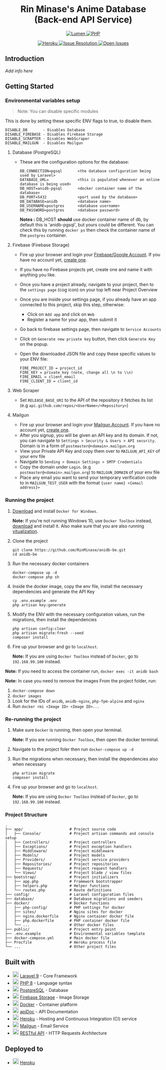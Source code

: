 <h1 align="center"> Rin Minase's Anime Database<br>(Back-end API Service) </h1>

<p align="center">
    <a href="https://lumen.laravel.com/">
        <img alt="Lumen" src="https://img.shields.io/badge/lumen-%5E7.0-red.svg?logo=lumen&logoColor=white&style=for-the-badge">
    </a>
    <a href="https://php.net/">
        <img alt="PHP" src="https://img.shields.io/badge/php-7.3-blue.svg?logo=php&logoColor=white&style=for-the-badge">
    </a>
</p>
<p align="center">
    <a href="">
        <img alt="Heroku" src="https://rin-heroku-badge.herokuapp.com/?app=rin-anidb&svg=1&root=deploy-status">
    </a>
    <a href="http://isitmaintained.com/project/RinMinase/anidb-be">
        <img alt="Issue Resolution" src="http://isitmaintained.com/badge/resolution/RinMinase/anidb-be.svg">
    </a>
    <a href="http://isitmaintained.com/project/RinMinase/anidb-be">
        <img alt="Open Issues" src="http://isitmaintained.com/badge/open/RinMinase/anidb-be.svg">
    </a>
</p>

## Introduction
_Add info here_

## Getting Started

### Environmental variables setup

> Note: You can disable specific modules

This is done by setting these specific ENV flags to true, to disable them.

```
DISABLE_DB       - Disables Database
DISABLE_FIREBASE - Disables Firebase Storage
DISABLE_SCRAPTER - Disables WebScraper
DISABLE_MAILGUN  - Disables Mailgun
```

1. Database (PostgreSQL)
    - These are the configuration options for the database:

        ```
        DB_CONNECTION=pgsql       <the database configuration being used by Laravel>
        DATABASE_URL=             <this is populated whenever an online database is being used>
        DB_HOST=anidb-pgsql       <docker container name of the database>
        DB_PORT=5432              <port used by the database>
        DB_DATABASE=anidb         <database name>
        DB_USERNAME=postgres      <database username>
        DB_PASSWORD=postgres      <database password>
        ```

        **Notes :** DB_HOST **should** use docker container name of db, by default this is 'anidb-pgsql', but yours could be different. You can check this by running `docker ps` then check the container name of the `postgres` container.

2. Firebase (Firebase Storage)
    - Fire up your browser and login your [Firebase/Google Account](https://console.firebase.google.com). If you have no account yet, [create one](https://accounts.google.com/signup/v2/webcreateaccount?flowEntry=SignUp&flowName=GlifWebSignIn).
    - If you have no Firebase projects yet, create one and name it with anything you like.
    - Once you have a project already, navigate to your project, then to the `settings page` (cog icon) on your top left near Project Overview
    - Once you are inside your settings page, if you already have an app connected to this project, skip this step, otherwise:
        - Click on `Add app` and click on `Web`
        - Register a name for your app, then submit it
    - Go back to firebase settings page, then navigate to `Service Accounts`
    - Click on `Generate new private key` button, then click `Generate Key` on the popup.
    - Open the downloaded JSON file and copy these specific values to your ENV file:

        ```
        FIRE_PROJECT_ID = project_id
        FIRE_KEY = private_key (note, change all \n to \\n)
        FIRE_EMAIL = client_email
        FIRE_CLIENT_ID = client_id
        ```

3. Web Scraper
    - Set `RELEASE_BASE_URI` to the API of the repository it fetches its list (e.g `api.github.com/repos/<UserName>/<Repository>`)

4. Mailgun
    - Fire up your browser and login your [Mailgun Account](https://app.mailgun.com). If you have no account yet, [create one](https://signup.mailgun.com/new/signup).
    - After you signup, you will be given an API key and its domain. If not, you can navigate to `Settings > Security & Users > API security`. Domain is in a form of `postmaster@<domain>.mailgun.org`
    - View your Private API Key and copy them over to `MAILGUN_API_KEY` of your env file
    - Navigate to `Sending > Domain Settings > SMTP Credentials`
    - Copy the domain under `Login`. (e.g `postmaster@<domain>.mailgun.org`) to `MAILGUN_DOMAIN` of your env file
    - Place any email you want to send your temporary verification code to in `MAILGUN_TEST_USER` with the format `{user name} <{email address}>`

### Running the project
1. [Download](https://www.docker.com/products/docker-desktop) and install `Docker for Windows`.

    **Note:** If you're not running Windows 10, use `Docker Toolbox` instead, [download](https://docs.docker.com/toolbox/toolbox_install_windows/#step-2-install-docker-toolbox) and install it. Also make sure that you are also running [vitualization](https://docs.docker.com/toolbox/toolbox_install_windows/#step-1-check-your-version).

2. Clone the project

    ```
    git clone https://github.com/RinMinase/anidb-be.git
    cd anidb-be
    ```

3. Run the necessary docker containers

    ```
    docker-compose up -d
    docker-compose php sh
    ```

4. Inside the docker image, copy the env file, install the necessary dependencies and generate the API Key

    ```
    cp .env.example .env
    php artisan key:generate
    ```

5. Modify the ENV with the necessary configuration values, run the migrations, then install the dependencies
    ```
    php artisan config:clear
    php artisan migrate:fresh --seed
    composer install
    ```

6. Fire up your browser and go to `localhost`.

    **Note:** If you are using `Docker Toolbox` instead of `Docker`, go to `192.168.99.100` instead.

**Note:**
If you need to access the container run, `docker exec -it anidb bash`

**Note:**
In case you need to remove the images
From the project folder, run:
1. `docker-compose down`
2. `docker images`
3. Look for the IDs of `anidb`, `anidb-nginx`, `php-fpm-alpine` and `nginx`
4. Run `docker rmi <Image ID> <Image ID>...`

### Re-running the project
1. Make sure `Docker` is running, then open your terminal.

    **Note:** If you are running `Docker Toolbox`, then open the docker terminal.

2. Navigate to the project foler then run `docker-compose up -d`

3. Run the migrations when necessary, then install the dependencies also when necessary
    ```
    php artisan migrate
    composer install
    ```

4. Fire up your browser and go to `localhost`.

    **Note:** If you are using `Docker Toolbox` instead of `Docker`, go to `192.168.99.100` instead.

### Project Structure
    .
    ├── app/                     # Project source code
    │   ├── Console/             # Project artisan commands and console setup
    │   ├── Controllers/         # Project controllers
    │   ├── Exceptions/          # Project exception handlers
    │   ├── Middleware/          # Project middleware
    │   ├── Models/              # Project models
    │   ├── Providers/           # Project service providers
    │   ├── Repositories/        # Project repositories
    │   ├── Requests/            # Project request handlers
    │   └── Views/               # Project blade / view files
    ├── bootstrap/               # Project initializers
    │   ├── app.php              # Framework bootstrapper
    │   ├── helpers.php          # Helper functions
    │   └── routes.php           # Route definitions
    ├── config/                  # Laravel configuration files
    ├── database/                # Database migrations and seeders
    ├── docker/                  # Docker functions
    │   ├── php-config/          # PHP settings for docker
    │   ├── sites/               # Nginx sites for docker
    │   ├── nginx.dockerfile     # Nginx container docker file
    │   ├── php.dockerfile       # PHP container docker file
    │   └── ...                  # Other docker files
    ├── public/                  # Project entry point
    ├── .env.example             # Environmental variables template
    ├── docker-compose.yml       # Main docker file
    ├── Procfile                 # Heroku process file
    └── ...                      # Other project files

## Built with
* <img width=20 height=20 src="https://laravel.com/img/favicon/favicon.ico"> [Laravel 9](https://laravel.com) - Core Framework
* <img width=20 height=20 src="https://www.php.net/favicon.ico"> [PHP 8](https://php.net) - Language syntax
* <img width=20 height=20 src="https://www.postgresql.org/favicon.ico"> [PostgreSQL](https://www.postgresql.org) - Database
* <img width=20 height=20 src="https://firebase.google.com/favicon.ico"> [Firebase Storage](https://firebase.google.com/) - Image Storage
* <img width=20 height=20 src="https://docs.docker.com/favicons/docs.ico"> [Docker](https://www.docker.com) - Container platform
* <img width=20 height=20 src="https://apidocjs.com/img/favicon.ico"> [apiDoc](https://apidocjs.com) - API Documentation
* <img width=20 height=20 src="https://www.herokucdn.com/favicons/favicon.ico"> [Heroku](https://www.heroku.com) - Hosting and Continuous Integration (CI) service
* <img width=20 height=20 src="https://app.mailgun.com/assets/pilot/images/favicon.png"> [Mailgun](https://www.mailgun.com) - Email Service
* <img width=20 height=20 src="https://restfulapi.net/wp-content/uploads/rest.png"> [RESTful API](https://restfulapi.net/) - HTTP Requests Architecture

## Deployed to
* <img width=20 height=20 src="https://www.herokucdn.com/favicons/favicon.ico"> [Heroku](http://rin-anidb.herokuapp.com)
